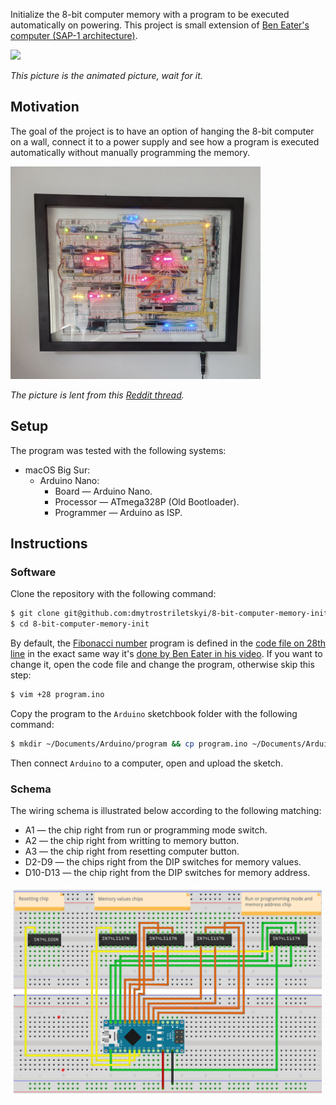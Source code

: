 Initialize the 8-bit computer memory with a program to be executed automatically on powering. This project is small extension of [Ben Eater's computer (SAP-1 architecture)](https://www.youtube.com/watch?v=HyznrdDSSGM&list=PLowKtXNTBypGqImE405J2565dvjafglHU).

![](/assets/execution-on-powering.gif)

*This picture is the animated picture, wait for it.*

## Motivation

The goal of the project is to have an option of hanging the 8-bit computer on a wall, connect it to a power supply and
see how a program is executed automatically without manually programming the memory.

<img src="/assets/computer-on-a-wall.png" width="400" height="340">

*The picture is lent from this [Reddit thread](https://www.reddit.com/r/beneater/comments/k7yjz6/8bit_build_done_and_hung/).*

## Setup

The program was tested with the following systems:

* macOS Big Sur:
  * Arduino Nano:
    * Board — Arduino Nano.
    * Processor — ATmega328P (Old Bootloader).
    * Programmer — Arduino as ISP.

## Instructions

### Software

Clone the repository with the following command:

```bash
$ git clone git@github.com:dmytrostriletskyi/8-bit-computer-memory-init.git
$ cd 8-bit-computer-memory-init
```

By default, the [Fibonacci number](https://en.wikipedia.org/wiki/Fibonacci_number) program is defined in the 
[code file on 28th line](https://github.com/dmytrostriletskyi/8-bit-computer-memory-init/blob/main/program.ino#L28)
in the exact same way it's [done by Ben Eater in his video](https://youtu.be/a73ZXDJtU48?t=263). If you want to change
it, open the code file and change the program, otherwise skip this step:

```bash
$ vim +28 program.ino
```

Copy the program to the `Arduino` sketchbook folder with the following command:

```bash
$ mkdir ~/Documents/Arduino/program && cp program.ino ~/Documents/Arduino/program
```

Then connect `Arduino` to a computer, open and upload the sketch.

### Schema

The wiring schema is illustrated below according to the following matching:

* A1 — the chip right from run or programming mode switch.
* A2 — the chip right from writting to memory button.
* A3 — the chip right from resetting computer button.
* D2-D9 — the chips right from the DIP switches for memory values.
* D10-D13 — the chip right from the DIP switches for memory address.

![](/assets/schema.png)
